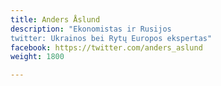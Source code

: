 ```yaml
---
title: Anders Åslund
description: "Ekonomistas ir Rusijos
twitter: Ukrainos bei Rytų Europos ekspertas"
facebook: https://twitter.com/anders_aslund
weight: 1800

---
```


